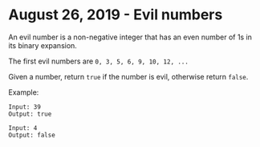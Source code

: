 # August 26, 2019 - Evil numbers

An evil number is a non-negative integer that has an even number of 1s in its 
binary expansion.

The first evil numbers are `0, 3, 5, 6, 9, 10, 12, ...`

Given a number, return `true` if the number is evil, otherwise return 
`false`.

Example:
```
Input: 39
Output: true

Input: 4
Output: false
```
